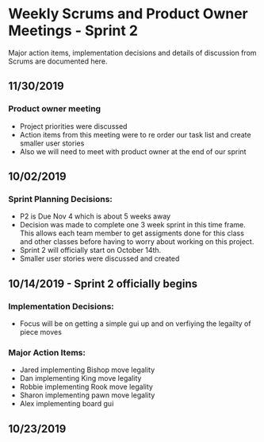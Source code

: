 # Weekly Scrums and Product Owner Meetings - Sprint 2
Major action items, implementation decisions and details of discussion from Scrums are documented here. 

## 11/30/2019
### Product owner meeting
   - Project priorities were discussed
   - Action items from this meeting were to re order our task list and create smaller user stories 
   - Also we will need to meet with product owner at the end of our sprint

## 10/02/2019
### Sprint Planning Decisions:
  - P2 is Due Nov 4 which is about 5 weeks away
  - Decision was made to complete one 3 week sprint in this time frame. This allows each team member to get assigments 
  done for this class and other classes before having to worry about working on this project. 
  - Sprint 2 will officially start on October 14th. 
  - Smaller user stories were discussed and created
  
## 10/14/2019 - Sprint 2 officially begins
### Implementation Decisions: 
- Focus will be on getting a simple gui up and on verfiying the legailty of piece moves
### Major Action Items:
- Jared implementing Bishop move legality
- Dan implementing King move legality
- Robbie implementing Rook move legality
- Sharon implementing pawn move legality
- Alex implementing board gui

  

## 10/23/2019

